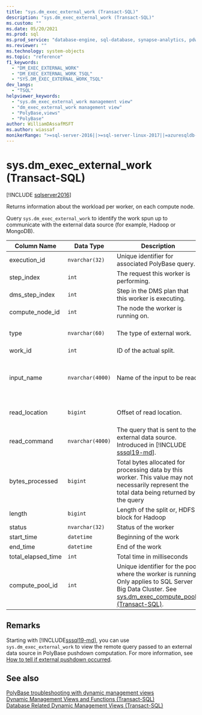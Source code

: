 ```yaml
---
title: "sys.dm_exec_external_work (Transact-SQL)"
description: "sys.dm_exec_external_work (Transact-SQL)"
ms.custom: ""
ms.date: 05/20/2021
ms.prod: sql
ms.prod_service: "database-engine, sql-database, synapse-analytics, pdw"
ms.reviewer: ""
ms.technology: system-objects
ms.topic: "reference"
f1_keywords: 
  - "DM_EXEC_EXTERNAL_WORK"
  - "DM_EXEC_EXTERNAL_WORK_TSQL"
  - "SYS.DM_EXEC_EXTERNAL_WORK_TSQL"
dev_langs: 
  - "TSQL"
helpviewer_keywords: 
  - "sys.dm_exec_external_work management view"
  - "dm_exec_external_work management view"
  - "PolyBase,views"
  - "PolyBase"
author: WilliamDAssafMSFT
ms.author: wiassaf
monikerRange: ">=sql-server-2016||>=sql-server-linux-2017||=azuresqldb-mi-current"
---
```

# sys.dm_exec_external_work (Transact-SQL)
[!INCLUDE [sqlserver2016](../../includes/applies-to-version/sqlserver2016.md)]

Returns information about the workload per worker, on each compute node.  
  
Query `sys.dm_exec_external_work` to identify the work spun up to communicate with the external data source (for example, Hadoop or MongoDB).  
  
|Column Name|Data Type|Description|Range|  
|-----------------|---------------|-----------------|-----------|  
|execution_id|`nvarchar(32)`|Unique identifier for associated PolyBase query.|See *request_ID* in [sys.dm_exec_requests &#40;Transact-SQL&#41;](../../relational-databases/system-dynamic-management-views/sys-dm-exec-requests-transact-sql.md).|  
|step_index|`int`|The request this worker is performing.|See *step_index* in  [sys.dm_exec_requests &#40;Transact-SQL&#41;](../../relational-databases/system-dynamic-management-views/sys-dm-exec-requests-transact-sql.md).|  
|dms_step_index|`int`|Step in the DMS plan that this worker is executing.|See [sys.dm_exec_dms_workers &#40;Transact-SQL&#41;](../../relational-databases/system-dynamic-management-views/sys-dm-exec-dms-workers-transact-sql.md).|  
|compute_node_id|`int`|The node the worker is running on.|See [sys.dm_exec_compute_nodes &#40;Transact-SQL&#41;](../../relational-databases/system-dynamic-management-views/sys-dm-exec-compute-nodes-transact-sql.md).|  
|type|`nvarchar(60)`|The type of external work.|'File Split' (for Hadoop and Azure storage)<br/><br/>'ODBC Data Split' (for other external data sources) |  
|work_id|`int`|ID of the actual split.|Greater than or equal to 0.|  
|input_name|`nvarchar(4000)`|Name of the input to be read|File name (with path) when using Hadoop or Azure storage. For other external data sources, it is the concatenation of the external data source location and the external table location: `scheme://DataSourceHostname[:port]/[DatabaseName.][SchemaName.]TableName`|  
|read_location|`bigint`|Offset of read location.| `0` to the number of bytes in the file minus 1.<br/><br/>`NULL` for non-Hadoop or non-Azure storage. |  
|read_command|`nvarchar(4000)`|The query that is sent to the external data source. Introduced in [!INCLUDE [sssql19-md](../../includes/sssql19-md.md)].|Text representing the query. For Hadoop and Azure storage returns `NULL`.|
|bytes_processed|`bigint`|Total bytes allocated for processing data by this worker. This value may not necessarily represent the total data being returned by the query |Greater than or equal to 0.|  
|length|`bigint`|Length of the split or, HDFS block for Hadoop|User-definable. The default is 64M|  
|status|`nvarchar(32)`|Status of the worker|Pending, Processing, Done, Failed, Aborted|  
|start_time|`datetime`|Beginning of the work||  
|end_time|`datetime`|End of the work||  
|total_elapsed_time|`int`|Total time in milliseconds||
|compute_pool_id|`int`|Unique identifier for the pool where the worker is running. Only applies to SQL Server Big Data Cluster. See [sys.dm_exec_compute_pools (Transact-SQL)](sys-dm-exec-compute-pools.md).|Returns `0` for [!INCLUDE [ssnoversion-md](../../includes/ssnoversion-md.md)] on Windows and Linux.|

## Remarks

Starting with [!INCLUDE[sssql19-md](../../includes/sssql19-md.md)], you can use `sys.dm_exec_external_work` to view the remote query passed to an external data source in PolyBase pushdown computation. For more information, see [How to tell if external pushdown occurred](../polybase/polybase-how-to-tell-pushdown-computation.md).

## See also  
 [PolyBase troubleshooting with dynamic management views](/previous-versions/sql/sql-server-2016/mt146389(v=sql.130))   
 [Dynamic Management Views and Functions &#40;Transact-SQL&#41;](~/relational-databases/system-dynamic-management-views/system-dynamic-management-views.md)   
 [Database Related Dynamic Management Views &#40;Transact-SQL&#41;](../../relational-databases/system-dynamic-management-views/database-related-dynamic-management-views-transact-sql.md)  
  
